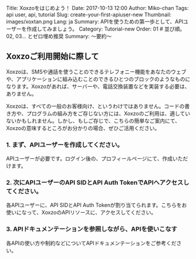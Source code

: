 Title: Xoxzoをはじめよう！
Date: 2017-10-13 12:00
Author: Miko-chan
Tags: api user, api, tutorial
Slug: create-your-first-apiuser-new
Thumbnail: images/xoxtan.png
Lang: ja
Summary: APIを使うための第一歩として、APIユーザーを作成してみましょう。
Category: Tutorial-new
Order: 01       # 並び順。02, 03... とゼロ埋め推奨
Summary: 〜要約〜


## Xoxzoご利用開始に際して
Xoxzoは、SMSや通話を使うことのできるテレフォニー機能をあなたのウェブや、アプリケーションに組み込むことのできるひとつのブロックのようなものになります。Xoxzoがあれば、サーバーや、電話交換装置などを実装する必要は、ありません。

Xoxzoは、すべての一般のお客様向け、というわけではありません。コードの書き方や、プログラムの組み方をご存じない方には、Xoxzoのご利用は、適していないかもしれません。しかし、もしご存じで、こちらの簡単なご案内にて、Xoxzoの意味するところがお分かりの場合、ぜひご活用ください。

### 1. まず、APIユーザーを作成してください。
APIユーザーが必要です。ログイン後の、プロフィールページにて、作成いただけます。

### 2. 次にAPIユーザーのAPI SIDとAPI Auth TokenでAPIへアクセスしてください。
各APIユーザーに、API SIDとAPI Auth Tokenが割り当てられます。こちらをお使いになって、XoxzoのAPIリソースに、アクセスしてください。

### 3. APIドキュメンテーションを参照しながら、APIを使いこなす
各APIの使い方や制約などについてAPIドキュメンテーションをご参考ください。